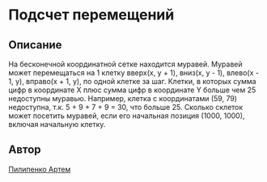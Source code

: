 # Подсчет перемещений

## Описание

На бесконечной координатной сетке находится муравей. Муравей может перемещаться
на 1 клетку вверх(x, y + 1), вниз(x, y - 1), влево(x - 1, y), вправо(x + 1, y),
по одной клетке за шаг. Клетки, в которых сумма цифр в координате X плюс сумма
цифр в координате Y больше чем 25 недоступны муравью. Например, клетка с
координатами (59, 79) недоступна, т.к. 5 + 9 + 7 + 9 = 30, что больше 25.
Сколько cклеток может посетить муравей, если его начальная позиция (1000,
1000), включая начальную клетку.

## Автор

[Пилипенко Артем](https://github.com/p-artyom)
